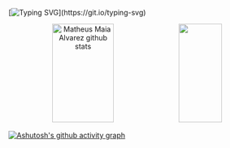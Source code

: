 [![Typing SVG](https://readme-typing-svg.herokuapp.com/?color=FFFFFF&size=35&center=true&vCenter=true&width=1000&lines=Hello+World!;I'm+Marco+Antonio;I'm+studying+Backend+at+the+moment.)](https://git.io/typing-svg)

<div align="center">  
  <img width="49%" height="195px" src="https://github-readme-stats.vercel.app/api?username=marcoaccount&show_icons=true&count_private=true&hide_border=true&title_color=FFFFFF&icon_color=FFFFFF&text_color=FFFFFF&bg_color=0d1117" alt="Matheus Maia Alvarez github stats" /> 
  <img width="41%" height="195px" src="https://github-readme-stats.vercel.app/api/top-langs/?username=marcoaccount&layout=compact&hide_border=true&title_color=FFFFFF&text_color=FFFFFF&bg_color=0d1117" />
</div>


[![Ashutosh's github activity graph](https://github-readme-activity-graph.vercel.app/graph?username=marcoaccount&bg_color=000000&color=ffffff&line=ffffff&point=403d3d&area=true&hide_border=true)](https://github.com/ashutosh00710/github-readme-activity-graph)

